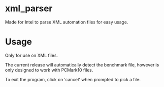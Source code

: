 # xml_parser
Made for Intel to parse XML automation files for easy usage.


# Usage #
Only for use on XML files. 

The current release will automatically detect the benchmark file, however is
only designed to work with PCMark10 files. 

To exit the program, click on 'cancel' when prompted to pick a file.